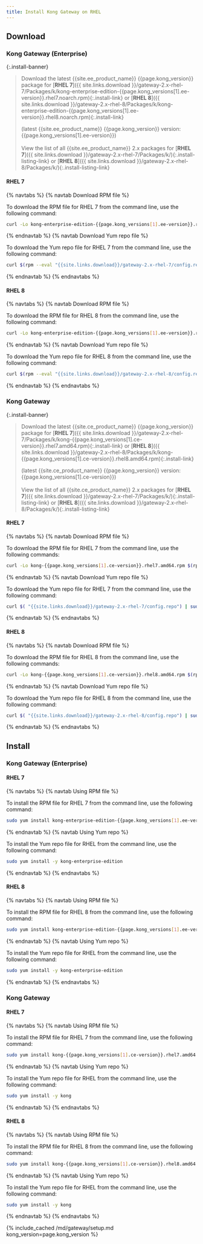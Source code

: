 ```yaml
---
title: Install Kong Gateway on RHEL
---
```


## Download

### Kong Gateway (Enterprise)

<!-- Banner with links to latest downloads -->
<!-- The install-link and install-listing-link classes are used for tracking, do not remove -->

{:.install-banner}
> Download the latest {{site.ee_product_name}} {{page.kong_version}} package for
> [**RHEL 7**]({{ site.links.download }}/gateway-2.x-rhel-7/Packages/k/kong-enterprise-edition-{{page.kong_versions[1].ee-version}}.rhel7.noarch.rpm){:.install-link} or
> [**RHEL 8**]({{ site.links.download }}/gateway-2.x-rhel-8/Packages/k/kong-enterprise-edition-{{page.kong_versions[1].ee-version}}.rhel8.noarch.rpm){:.install-link}
>
>(latest {{site.ee_product_name}} {{page.kong_version}} version: {{page.kong_versions[1].ee-version}})
> <br><br>
> <span class="install-subtitle">View the list of all {{site.ee_product_name}} 2.x packages for
> [**RHEL 7**]({{ site.links.download }}/gateway-2.x-rhel-7/Packages/k/){:.install-listing-link} or
> [**RHEL 8**]({{ site.links.download }}/gateway-2.x-rhel-8/Packages/k/){:.install-listing-link} </span>

#### RHEL 7

{% navtabs %}
{% navtab Download RPM file %}

To download the RPM file for RHEL 7 from the command line, use the following command:

```bash
curl -Lo kong-enterprise-edition-{{page.kong_versions[1].ee-version}}.rhel7.noarch.rpm $( rpm --eval "{{ site.links.download }}/gateway-2.x-rhel-7/Packages/k/kong-enterprise-edition-{{page.kong_versions[1].ee-version}}.rhel7.noarch.rpm")
```

{% endnavtab %}
{% navtab Download Yum repo file %}

To download the Yum repo file for RHEL 7 from the command line, use the following command:

```bash
curl $(rpm --eval "{{site.links.download}}/gateway-2.x-rhel-7/config.repo") | sudo tee /etc/yum.repos.d/kong-enterprise-edition.repo
```

{% endnavtab %}
{% endnavtabs %}

#### RHEL 8

{% navtabs %}
{% navtab Download RPM file %}

To download the RPM file for RHEL 8 from the command line, use the following command:

```bash
curl -Lo kong-enterprise-edition-{{page.kong_versions[1].ee-version}}.rhel8.noarch.rpm $( rpm --eval "{{ site.links.download }}/gateway-2.x-rhel-8/Packages/k/kong-enterprise-edition-{{page.kong_versions[1].ee-version}}.rhel8.noarch.rpm")
```

{% endnavtab %}
{% navtab Download Yum repo file %}

To download the Yum repo file for RHEL 8 from the command line, use the following command:

```bash
curl $(rpm --eval "{{site.links.download}}/gateway-2.x-rhel-8/config.repo") | sudo tee /etc/yum.repos.d/kong-enterprise-edition.repo
```

{% endnavtab %}
{% endnavtabs %}


### Kong Gateway

<!-- Banner with links to latest downloads -->
<!-- The install-link and install-listing-link classes are used for tracking, do not remove -->

{:.install-banner}
> Download the latest {{site.ce_product_name}} {{page.kong_version}} package for
> [**RHEL 7**]({{ site.links.download }}/gateway-2.x-rhel-7/Packages/k/kong-{{page.kong_versions[1].ce-version}}.rhel7.amd64.rpm){:.install-link} or
> [**RHEL 8**]({{ site.links.download }}/gateway-2.x-rhel-8/Packages/k/kong-{{page.kong_versions[1].ce-version}}.rhel8.amd64.rpm){:.install-link}
>
> (latest {{site.ce_product_name}} {{page.kong_version}} version: {{page.kong_versions[1].ce-version}})
> <br><br>
> <span class="install-subtitle">View the list of all {{site.ce_product_name}} 2.x packages for
> [**RHEL 7**]({{ site.links.download }}/gateway-2.x-rhel-7/Packages/k/){:.install-listing-link} or
> [**RHEL 8**]({{ site.links.download }}/gateway-2.x-rhel-8/Packages/k/){:.install-listing-link} </span>

#### RHEL 7

{% navtabs %}
{% navtab Download RPM file %}

To download the RPM file for RHEL 7 from the command line, use the following commands:

```bash
curl -Lo kong-{{page.kong_versions[1].ce-version}}.rhel7.amd64.rpm $(rpm --eval "{{ site.links.download }}/gateway-2.x-rhel-7/Packages/k/kong-{{page.kong_versions[1].ce-version}}.rhel7.amd64.rpm")
```

{% endnavtab %}
{% navtab Download Yum repo file %}

To download the Yum repo file for RHEL 7 from the command line, use the following command:

```bash
curl $( "{{site.links.download}}/gateway-2.x-rhel-7/config.repo") | sudo tee /etc/yum.repos.d/kong.repo
```

{% endnavtab %}
{% endnavtabs %}

#### RHEL 8

{% navtabs %}
{% navtab Download RPM file %}

To download the RPM file for RHEL 8 from the command line, use the following commands:

```bash
curl -Lo kong-{{page.kong_versions[1].ce-version}}.rhel8.amd64.rpm $(rpm --eval "{{ site.links.download }}/gateway-2.x-rhel-8/Packages/k/kong-{{page.kong_versions[1].ce-version}}.rhel8.amd64.rpm")
```

{% endnavtab %}
{% navtab Download Yum repo file %}

To download the Yum repo file for RHEL 8 from the command line, use the following command:

```bash
curl $( "{{site.links.download}}/gateway-2.x-rhel-8/config.repo") | sudo tee /etc/yum.repos.d/kong.repo
```

{% endnavtab %}
{% endnavtabs %}

## Install

### Kong Gateway (Enterprise)

#### RHEL 7

{% navtabs %}
{% navtab Using RPM file %}

To install the RPM file for RHEL 7 from the command line, use the following command:

```bash
sudo yum install kong-enterprise-edition-{{page.kong_versions[1].ee-version}}.rhel7.noarch.rpm
```

{% endnavtab %}
{% navtab Using Yum repo %}

To install the Yum repo file for RHEL from the command line, use the following command:

```bash
sudo yum install -y kong-enterprise-edition
```

{% endnavtab %}
{% endnavtabs %}

#### RHEL 8

{% navtabs %}
{% navtab Using RPM file %}

To install the RPM file for RHEL 8 from the command line, use the following command:

```bash
sudo yum install kong-enterprise-edition-{{page.kong_versions[1].ee-version}}.rhel8.noarch.rpm
```

{% endnavtab %}
{% navtab Using Yum repo %}

To install the Yum repo file for RHEL from the command line, use the following command:

```bash
sudo yum install -y kong-enterprise-edition
```

{% endnavtab %}
{% endnavtabs %}

### Kong Gateway

#### RHEL 7

{% navtabs %}
{% navtab Using RPM file %}

To install the RPM file for RHEL 7 from the command line, use the following command:

```bash
sudo yum install kong-{{page.kong_versions[1].ce-version}}.rhel7.amd64.rpm
```

{% endnavtab %}
{% navtab Using Yum repo %}

To install the Yum repo file for RHEL from the command line, use the following command:

```bash
sudo yum install -y kong
```

{% endnavtab %}
{% endnavtabs %}

#### RHEL 8

{% navtabs %}
{% navtab Using RPM file %}

To install the RPM file for RHEL 8 from the command line, use the following command:

```bash
sudo yum install kong-{{page.kong_versions[1].ce-version}}.rhel8.amd64.rpm
```

{% endnavtab %}
{% navtab Using Yum repo %}

To install the Yum repo file for RHEL from the command line, use the following command:

```bash
sudo yum install -y kong
```

{% endnavtab %}
{% endnavtabs %}

<!-- Setup content shared between all Linux installation topics: Amazon Linux, CentOS, Ubuntu, and RHEL.
Includes the following sections: Setup configs, Using a database, Using a yaml declarative config file,
Using a yaml declarative config file, Verify install, Enable and configure Kong Manager, Enable Dev Portal,
Support, and Next Steps.

Located in the app/_includes/md/gateway folder.

See https://docs.konghq.com/contributing/includes/ for more information about using includes in this project.
-->

{% include_cached /md/gateway/setup.md kong_version=page.kong_version %}
